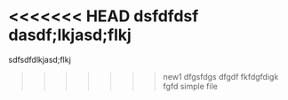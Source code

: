 <<<<<<< HEAD
dsfdfdsf
dasdf;lkjasd;flkj
=======
sdfsdfdlkjasd;flkj
>>>>>>> new1
dfgsfdgs
dfgdf
fkfdgfdigk
fgfd
simple file
